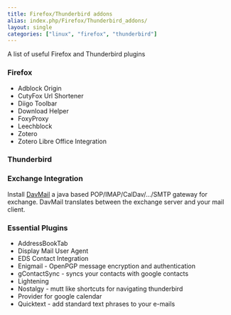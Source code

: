 ```yaml
---
title: Firefox/Thunderbird addons
alias: index.php/Firefox/Thunderbird_addons/
layout: single
categories: ["linux", "firefox", "thunderbird"]
---
```

A list of useful Firefox and Thunderbird plugins

### Firefox

-   Adblock Origin
-   CutyFox Url Shortener
-   Diigo Toolbar
-   Download Helper
-   FoxyProxy
-   Leechblock
-   Zotero
-   Zotero Libre Office Integration

### Thunderbird

### Exchange Integration

Install [DavMail](http://davmail.sourceforge.net) a java based POP/IMAP/CalDav/.../SMTP gateway for exchange. DavMail translates
between the exchange server and your mail client.

### Essential Plugins

-   AddressBookTab
-   Display Mail User Agent
-   EDS Contact Integration
-   Enigmail - OpenPGP message encryption and authentication
-   gContactSync - syncs your contacts with google contacts
-   Lightening
-   Nostalgy - mutt like shortcuts for navigating thunderbird
-   Provider for google calendar
-   Quicktext - add standard text phrases to your e-mails
